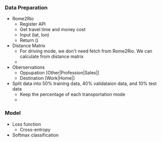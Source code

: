 ### Data Preparation
* Rome2Rio
    * Register API
    * Get travel time and money cost
    * Input (lat, lon)
    * Return ()
* Distance Matrix
    * For driving mode, we don't need fetch from Rome2Rio. We can calculate from distance matrix 
    * 
* Oberservations
    * Oppupation [Other|Profession|Sales|]
    * Destination [Work|Home|] 
* Split data into 50% training data, 40% validataion data, and 10% test data 
    * Keep the percentage of each transportation mode
    * 

### Model
* Loss function
  * Cross-entropy 
* Softmax classification
